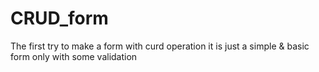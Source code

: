 # CRUD_form
The first try to make a form with curd operation
it is just a simple & basic form only with some validation 

